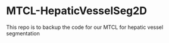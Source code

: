 # MTCL-HepaticVesselSeg2D
This repo is to backup the code for our MTCL for hepatic vessel segmentation
